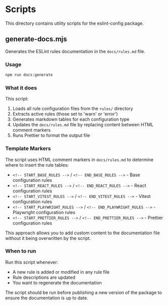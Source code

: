 # Scripts

This directory contains utility scripts for the eslint-config package.

## generate-docs.mjs

Generates the ESLint rules documentation in the `docs/rules.md` file.

### Usage

```bash
npm run docs:generate
```

### What it does

This script:

1. Loads all rule configuration files from the `rules/` directory
2. Extracts active rules (those set to 'warn' or 'error')
3. Generates markdown tables for each configuration type
4. Updates the `docs/rules.md` file by replacing content between HTML comment markers
5. Runs Prettier to format the output file

### Template Markers

The script uses HTML comment markers in `docs/rules.md` to determine where to insert the rule tables:

- `<!-- START_BASE_RULES -->` / `<!-- END_BASE_RULES -->` - Base configuration rules
- `<!-- START_REACT_RULES -->` / `<!-- END_REACT_RULES -->` - React configuration rules
- `<!-- START_VITEST_RULES -->` / `<!-- END_VITEST_RULES -->` - Vitest configuration rules
- `<!-- START_PLAYWRIGHT_RULES -->` / `<!-- END_PLAYWRIGHT_RULES -->` - Playwright configuration rules
- `<!-- START_PRETTIER_RULES -->` / `<!-- END_PRETTIER_RULES -->` - Prettier configuration rules

This approach allows you to add custom content to the documentation file without it being overwritten by the script.

### When to run

Run this script whenever:

- A new rule is added or modified in any rule file
- Rule descriptions are updated
- You want to regenerate the documentation

The script should be run before publishing a new version of the package to ensure the documentation is up to date.

